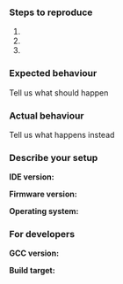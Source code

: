 <!--
Thanks for reporting issues back to OpenMV!

For technical questions and projects please post a question to the [Forums](http://forums.openmv.io/index.php).

To make it possible for us to help you please fill out below information carefully.
-->

### Steps to reproduce
1.
2.
3.

### Expected behaviour
Tell us what should happen

### Actual behaviour
Tell us what happens instead

### Describe your setup

**IDE version:**

**Firmware version:**

**Operating system:**

### For developers

**GCC version:**

**Build target:**
